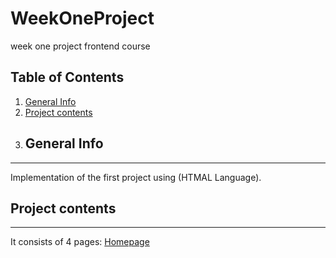 # WeekOneProject
week one project frontend course

## Table of Contents
1. [General Info](#general-info)
3. [Project contents](#project-content)
4. ## General Info
***
Implementation of the first project using (HTMAL Language). 

## Project contents
***
It consists of 4 pages:
[Homepage](https://github.com/RowaidaB/WeekOneProject/blob/master/imgs/final.png)
